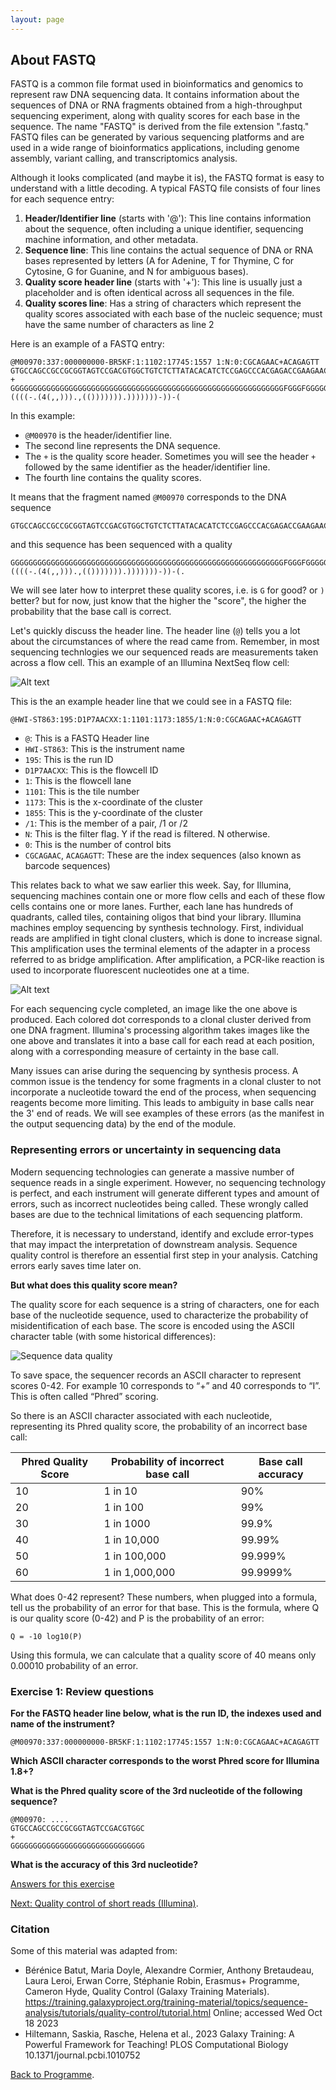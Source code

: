 ```yaml
---
layout: page
---
```


## About FASTQ 
FASTQ is a common file format used in bioinformatics and genomics to represent raw DNA sequencing data. It contains information about the sequences of DNA or RNA fragments obtained from a high-throughput sequencing experiment, along with quality scores for each base in the sequence. The name "FASTQ" is derived from the file extension ".fastq." FASTQ files can be generated by various sequencing platforms and are used in a wide range of bioinformatics applications, including genome assembly, variant calling, and transcriptomics analysis.

Although it looks complicated (and maybe it is), the FASTQ format is easy to understand with a little decoding. A typical FASTQ file consists of four lines for each sequence entry:

1. **Header/Identifier line** (starts with '@'): This line contains information about the sequence, often including a unique identifier, sequencing machine information, and other metadata.
2. **Sequence line**: This line contains the actual sequence of DNA or RNA bases represented by letters (A for Adenine, T for Thymine, C for Cytosine, G for Guanine, and N for ambiguous bases).
3. **Quality score header line** (starts with '+'): This line is usually just a placeholder and is often identical across all sequences in the file.
4. **Quality scores line**: Has a string of characters which represent the quality scores associated with each base of the nucleic sequence; must have the same number of characters as line 2

Here is an example of a FASTQ entry:

```
@M00970:337:000000000-BR5KF:1:1102:17745:1557 1:N:0:CGCAGAAC+ACAGAGTT
GTGCCAGCCGCCGCGGTAGTCCGACGTGGCTGTCTCTTATACACATCTCCGAGCCCACGAGACCGAAGAACATCTCGTATGCCGTCTTCTGCTTGAAAAAAAAAAAAAAAAAAAACAAAAAAAAAAAAAGAAGCAAATGACGATTCAAGAAAGAAAAAAACACAGAATACTAACAATAAGTCATAAACATCATCAACATAAAAAAGGAAATACACTTACAACACATATCAATATCTAAAATAAATGATCAGCACACAACATGACGATTACCACACATGTGTACTACAAGTCAACTA
+
GGGGGGGGGGGGGGGGGGGGGGGGGGGGGGGGGGGGGGGGGGGGGGGGGGGGGGGGGGGGGFGGGFGGGGGGAFFGGFGGGGGGGGFGGGGGGGGGGGGGGFGGG+38+35*311*6,,31=******441+++0+0++0+*1*2++2++0*+*2*02*/***1*+++0+0++38++00++++++++++0+0+2++*+*+*+*+*****+0**+0**+***+)*.***1**//*)***)/)*)))*)))*),)0(((-((((-.(4(,,))).,(())))))).)))))))-))-(
```

In this example:
- `@M00970` is the header/identifier line.
- The second line represents the DNA sequence.
- The `+` is the quality score header. Sometimes you will see the header `+` followed by the same identifier as the header/identifier line.
- The fourth line contains the quality scores.

It means that the fragment named `@M00970` corresponds to the DNA sequence 
```
GTGCCAGCCGCCGCGGTAGTCCGACGTGGCTGTCTCTTATACACATCTCCGAGCCCACGAGACCGAAGAACATCTCGTATGCCGTCTTCTGCTTGAAAAAAAAAAAAAAAAAAAACAAAAAAAAAAAAAGAAGCAAATGACGATTCAAGAAAGAAAAAAACACAGAATACTAACAATAAGTCATAAACATCATCAACATAAAAAAGGAAATACACTTACAACACATATCAATATCTAAAATAAATGATCAGCACACAACATGACGATTACCACACATGTGTACTACAAGTCAACTA 
```
and this sequence has been sequenced with a quality 
```
GGGGGGGGGGGGGGGGGGGGGGGGGGGGGGGGGGGGGGGGGGGGGGGGGGGGGGGGGGGGGFGGGFGGGGGGAFFGGFGGGGGGGGFGGGGGGGGGGGGGGFGGG+38+35*311*6,,31=******441+++0+0++0+*1*2++2++0*+*2*02*/***1*+++0+0++38++00++++++++++0+0+2++*+*+*+*+*****+0**+0**+***+)*.***1**//*)***)/)*)))*)))*),)0(((-((((-.(4(,,))).,(())))))).)))))))-))-(.
```

We will see later how to interpret these quality scores, i.e. is `G` for good? or `)` better? but for now, just know that the higher the "score", the higher the probability that the base call is correct. 

Let's quickly discuss the header line. The header line (`@`) tells you a lot about the circumstances of where the read came from. Remember, in most sequencing technlogies we our sequenced reads are measurements taken across a flow cell. This an example of an Illumina NextSeq flow cell: 

![Alt text](image-5.png)

This is the an example header line that we could see in a FASTQ file:

```
@HWI-ST863:195:D1P7AACXX:1:1101:1173:1855/1:N:0:CGCAGAAC+ACAGAGTT
```

* `@`: This is a FASTQ Header line
* `HWI-ST863`: This is the instrument name
* `195`: This is the run ID
* `D1P7AACXX`: This is the flowcell ID
* `1`: This is the flowcell lane
* `1101`: This is the tile number
* `1173`: This is the x-coordinate of the cluster
* `1855`: This is the y-coordinate of the cluster
* `/1`: This is the member of a pair, /1 or /2
* `N`: This is the filter flag. Y if the read is filtered. N otherwise.
* `0`: This is the number of control bits
* `CGCAGAAC`, `ACAGAGTT`: These are the index sequences (also known as barcode sequences)

This relates back to what we saw earlier this week. Say, for Illumina, sequencing machines contain one or more flow cells and each of these flow cells contains one or more lanes. Further, each lane has hundreds of quadrants, called tiles, containing oligos that bind your library.  Illumina machines employ sequencing by synthesis technology. First, individual reads are amplified in tight clonal clusters, which is done to increase signal. This amplification uses the terminal elements of the adapter in a process referred to as bridge amplification. After amplification, a PCR-like reaction is used to incorporate fluorescent nucleotides one at a time.

![Alt text](image-3.png)

For each sequencing cycle completed, an image like the one above is produced. Each colored dot corresponds to a clonal cluster derived from one DNA fragment. Illumina's processing algorithm takes images like the one above and translates it into a base call for each read at each position, along with a corresponding measure of certainty in the base call.

Many issues can arise during the sequencing by synthesis process. A common issue is the tendency for some fragments in a clonal cluster to not incorporate a nucleotide toward the end of the process, when sequencing reagents become more limiting. This leads to ambiguity in base calls near the 3' end of reads. We will see examples of these errors (as the manifest in the output sequencing data) by the end of the module. 

### Representing errors or uncertainty in sequencing data

Modern sequencing technologies can generate a massive number of sequence reads in a single experiment. However, no sequencing technology is perfect, and each instrument will generate different types and amount of errors, such as incorrect nucleotides being called. These wrongly called bases are due to the technical limitations of each sequencing platform.

Therefore, it is necessary to understand, identify and exclude error-types that may impact the interpretation of downstream analysis. Sequence quality control is therefore an essential first step in your analysis. Catching errors early saves time later on.

**But what does this quality score mean?**

The quality score for each sequence is a string of characters, one for each base of the nucleotide sequence, used to characterize the probability of misidentification of each base. The score is encoded using the ASCII character table (with some historical differences): 

![Sequence data quality](/seq-data/fastq-quality-encoding.png)

To save space, the sequencer records an ASCII character to represent scores 0-42. For example 10 corresponds to “+” and 40 corresponds to “I”. This is often called “Phred” scoring.

So there is an ASCII character associated with each nucleotide, representing its Phred quality score, the probability of an incorrect base call:

| Phred Quality Score | Probability of incorrect base call | Base call accuracy |
|---------------------|------------------------------------|--------------------|
| 10                  | 1 in 10                            | 90%                |
| 20                  | 1 in 100                           | 99%                |
| 30                  | 1 in 1000                          | 99.9%              |
| 40                  | 1 in 10,000                        | 99.99%             |
| 50                  | 1 in 100,000                       | 99.999%            |
| 60                  | 1 in 1,000,000                     | 99.9999%           |

What does 0-42 represent? These numbers, when plugged into a formula, tell us the probability of an error for that base. This is the formula, where Q is our quality score (0-42) and P is the probability of an error:
```
Q = -10 log10(P)
```

Using this formula, we can calculate that a quality score of 40 means only 0.00010 probability of an error.

### Exercise 1: Review questions 

**For the FASTQ header line below, what is the run ID, the indexes used and name of the instrument?**

```
@M00970:337:000000000-BR5KF:1:1102:17745:1557 1:N:0:CGCAGAAC+ACAGAGTT
```

**Which ASCII character corresponds to the worst Phred score for Illumina 1.8+?**

**What is the Phred quality score of the 3rd nucleotide of the following sequence?**

```
@M00970: .... 
GTGCCAGCCGCCGCGGTAGTCCGACGTGGC
+ 
GGGGGGGGGGGGGGGGGGGGGGGGGGGGGG
```

**What is the accuracy of this 3rd nucleotide?**

[Answers for this exercise](/seq-data/fastq-in-detail-answers)

[Next: Quality control of short reads (Illumina)]({{site.baseurl}}/modules/sequencing/short-read-qc/).


### Citation

Some of this material was adapted from:

* Bérénice Batut, Maria Doyle, Alexandre Cormier, Anthony Bretaudeau, Laura Leroi, Erwan Corre, Stéphanie Robin, Erasmus+ Programme, Cameron Hyde, Quality Control (Galaxy Training Materials). https://training.galaxyproject.org/training-material/topics/sequence-analysis/tutorials/quality-control/tutorial.html Online; accessed Wed Oct 18 2023
* Hiltemann, Saskia, Rasche, Helena et al., 2023 Galaxy Training: A Powerful Framework for Teaching! PLOS Computational Biology 10.1371/journal.pcbi.1010752

[Back to Programme]({{site.baseurl}}/modules/sequencing/week-2-programme/).
